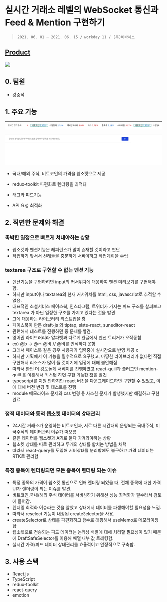 # 실시간 거래소 레벨의 WebSocket 통신과 Feed & Mention 구현하기

> `2021. 06. 01 ~ 2021. 06. 15 / workday 11 / (주)비바체스`

## [Product](https://antville.kr/)

![](src/images/product.gif)

## 0. 팀원

- 강중석

## 1. 주요 기능

![](src/images/websocket.gif)

![](src/images/mention.gif)

- 국내/해외 주식, 비트코인의 가격을 웹소켓으로 제공

- redux-toolkit 파편화로 렌더링을 최적화

- 태그와 피드기능

- API 요청 최적화

## 2. 직면한 문제와 해결

### 촉박한 일정으로 빠르게 쳐내야하는 상황

- 웹소켓과 멘션기능은 레퍼런스가 많이 존재할 것이라고 판단
- 작업하기 앞서서 선례들을 충분하게 서베이하고 작업계획을 수립

### textarea 구조로 구현할 수 없는 멘션 기능

- 멘션기능을 구현하려면 input의 커서위치에 대응하여 멘션 미리보기를 구현해야 함.
- 하지만 input이나 textarea의 현재 커서위치를 html, css, javascript로 추적할 수 없음.
- 대표적인 소셜서비스 페이스북, 인스타그램, 트위터가 가지는 피드 구조를 살펴보고 textarea 가 아닌 일정한 구조를 가지고 있다는 것을 발견
- 그에 대응하는 라이브러리 리스트업을 함
- 페이스북이 만든 draft-js 와 tiptap, slate-react, suneditor-react
- 관련해서 테스트를 진행하던 중 문제를 발견.
- 영어권 라이브러리라 알파벳과 다르게 한글에서 멘션 트리거가 오작동함
- ex) @b -> @ㅂ @비 // @비를 인식하지 못함
- 그래서 페이스북 같은 경우 사용자가 입력중에 실시간으로 반영 제공 x
- 하지만 기획에서 이 기능을 필수적으로 요구했고, 마땅한 라이브러리가 없다면 직접 구현해서 리소스가 많이 들 것이기에 일정에 대해 불안해짐
- 따라서 한번 더 강도높게 서베이를 진행하였고 react-quill과 플러그인 mention-quill 을 이용해서 커스텀 하면 구현 가능한 점을 발견
- typescript를 지원 안하지만 react 버전을 다운그레이드하면 구현할 수 있었고, 이에 대해 버전 변경 및 테스트를 진행
- module 메모라이즈 문제와 css 변경 등 사소한 문제가 발생했지만 해결하고 구현 완료

### 정적 데이터와 동적 웹소켓 데이터의 상태관리

- 24시간 거래소가 운영하는 비트코인과, 서로 다른 시간대의 운영되는 국내주식, 미국주식의 데이터관리 이슈가 떠오름
- 같은 데이터를 웹소켓과 API로 둘다 가져와야하는 상황
- 웹소켓 상태를 따로 관리하고 두개의 상태를 합치는 방법을 채택
- 따라서 react-query를 도입해 서버상태를 분리함에도 불구하고 가격 데이터는 RTK로 관리함

### 특정 종목이 렌더링되면 모든 종목이 렌더링 되는 이슈

- 특정 종목의 가격이 웹소켓 통신으로 인해 렌더링 되었을 때, 전체 종목에 대한 가격 UI가 렌더링이 되는 이슈를 발견.
- 비트코인,국내/해외 주식 데이터를 서비싱하기 위해선 성능 최적화가 필수라서 검토에 들어감.
- 렌더링 최적화 이슈라는 것을 알았고 상태에서 데이터를 파생해야할 필요성을 느낌.
- 따라서 reselect 기능이 내장된 createSelector을 사용.
- createSelector로 상태를 파편화하고 함수로 래핑해서 useMemo로 메모라이징함
- 웹소켓으로 전송되는 피드 데이터는 논캐싱 배열에 대해 처리할 필요성이 있기 때문에 DraftSafeSelector를 이용해 배열 내부 값 트레킹함.
- 실시간 가격/피드 데이터 상태관리를 효율적이고 안정적으로 구축함.

## 3. 사용 스택

- React.js
- TypeScript
- redux-toolkit
- react-query
- emotion

